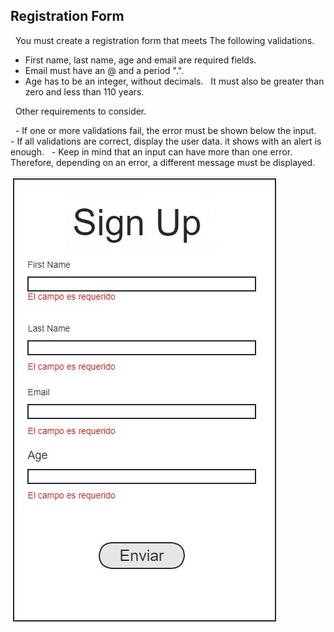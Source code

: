 ## Registration Form

  You must create a registration form that meets
The following validations.

- First name, last name, age and email are required fields.
- Email must have an @ and a period ".".
- Age has to be an integer, without decimals.
  It must also be greater than zero and less than 110 years.

  Other requirements to consider.
  
  - If one or more validations fail, the error must be shown below the input.
  - If all validations are correct, display the user data. it shows with an alert is enough.
  - Keep in mind that an input can have more than one error. Therefore, depending on an error, a different message must be displayed.

![example](./example.jpg)
